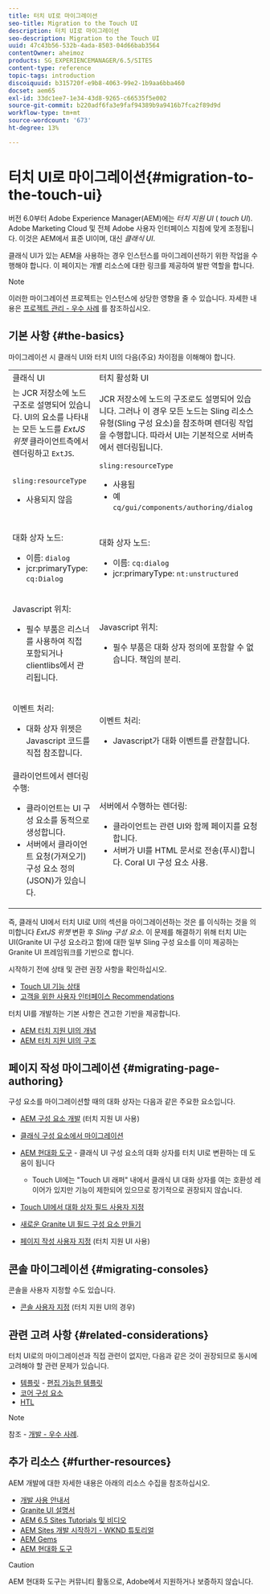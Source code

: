```yaml
---
title: 터치 UI로 마이그레이션
seo-title: Migration to the Touch UI
description: 터치 UI로 마이그레이션
seo-description: Migration to the Touch UI
uuid: 47c43b56-532b-4ada-8503-04d66bab3564
contentOwner: aheimoz
products: SG_EXPERIENCEMANAGER/6.5/SITES
content-type: reference
topic-tags: introduction
discoiquuid: b315720f-e9b8-4063-99e2-1b9aa6bba460
docset: aem65
exl-id: 33dc1ee7-1e34-43d8-9265-c66535f5e002
source-git-commit: b220adf6fa3e9faf94389b9a9416b7fca2f89d9d
workflow-type: tm+mt
source-wordcount: '673'
ht-degree: 13%

---
```


# 터치 UI로 마이그레이션{#migration-to-the-touch-ui}

버전 6.0부터 Adobe Experience Manager(AEM)에는 *터치 지원 UI* ( *touch UI*). Adobe Marketing Cloud 및 전체 Adobe 사용자 인터페이스 지침에 맞게 조정됩니다. 이것은 AEM에서 표준 UI이며, 대신 *클래식 UI*.

클래식 UI가 있는 AEM을 사용하는 경우 인스턴스를 마이그레이션하기 위한 작업을 수행해야 합니다. 이 페이지는 개별 리소스에 대한 링크를 제공하여 발판 역할을 합니다.

>[!NOTE]
>
>이러한 마이그레이션 프로젝트는 인스턴스에 상당한 영향을 줄 수 있습니다. 자세한 내용은 [프로젝트 관리 - 우수 사례](/help/managing/best-practices.md) 를 참조하십시오.

## 기본 사항 {#the-basics}

마이그레이션 시 클래식 UI와 터치 UI의 다음(주요) 차이점을 이해해야 합니다.

<table>
 <tbody>
  <tr>
   <td>클래식 UI</td>
   <td>터치 활성화 UI</td>
  </tr>
  <tr>
   <td>는 JCR 저장소에 노드 구조로 설명되어 있습니다. UI의 요소를 나타내는 모든 노드를 <em>ExtJS 위젯</em> 클라이언트측에서 렌더링하고 <code>ExtJS</code>.</td>
   <td>JCR 저장소에 노드의 구조로도 설명되어 있습니다. 그러나 이 경우 모든 노드는 Sling 리소스 유형(Sling 구성 요소)을 참조하며 렌더링 작업을 수행합니다. 따라서 UI는 기본적으로 서버측에서 렌더링됩니다.</td>
  </tr>
  <tr>
   <td><p><code>sling:resourceType</code></p>
    <ul>
     <li>사용되지 않음</li>
    </ul> </td>
   <td><code>sling:resourceType</code>
    <ul>
     <li>사용됨</li>
     <li>예<br /> <code>cq/gui/components/authoring/dialog</code><br /> </li>
    </ul> </td>
  </tr>
  <tr>
   <td><p>대화 상자 노드:</p>
    <ul>
     <li>이름: <code>dialog</code></li>
     <li>jcr:primaryType: <code>cq:Dialog</code></li>
    </ul> </td>
   <td><p>대화 상자 노드:</p>
    <ul>
     <li>이름: <code>cq:dialog</code></li>
     <li>jcr:primaryType: <code>nt:unstructured</code></li>
    </ul> </td>
  </tr>
  <tr>
   <td><p>Javascript 위치:</p>
    <ul>
     <li>필수 부품은 리스너를 사용하여 직접 포함되거나 clientlibs에서 관리됩니다.</li>
    </ul> </td>
   <td><p>Javascript 위치:</p>
    <ul>
     <li>필수 부품은 대화 상자 정의에 포함할 수 없습니다. 책임의 분리.</li>
    </ul> </td>
  </tr>
  <tr>
   <td><p>이벤트 처리:</p>
    <ul>
     <li>대화 상자 위젯은 Javascript 코드를 직접 참조합니다.</li>
    </ul> </td>
   <td><p>이벤트 처리:</p>
    <ul>
     <li>Javascript가 대화 이벤트를 관찰합니다.</li>
    </ul> </td>
  </tr>
  <tr>
   <td>클라이언트에서 렌더링 수행:
    <ul>
     <li>클라이언트는 UI 구성 요소를 동적으로 생성합니다.</li>
     <li>서버에서 클라이언트 요청(가져오기) 구성 요소 정의(JSON)가 있습니다.</li>
    </ul> </td>
   <td>서버에서 수행하는 렌더링:
    <ul>
     <li>클라이언트는 관련 UI와 함께 페이지를 요청합니다.</li>
     <li>서버가 UI를 HTML 문서로 전송(푸시)합니다. Coral UI 구성 요소 사용.<br /> </li>
    </ul> </td>
  </tr>
 </tbody>
</table>

즉, 클래식 UI에서 터치 UI로 UI의 섹션을 마이그레이션하는 것은 를 이식하는 것을 의미합니다 *ExtJS 위젯* 변환 후 *Sling 구성 요소*. 이 문제를 해결하기 위해 터치 UI는 UI(Granite UI 구성 요소라고 함)에 대한 일부 Sling 구성 요소를 이미 제공하는 Granite UI 프레임워크를 기반으로 합니다.

시작하기 전에 상태 및 관련 권장 사항을 확인하십시오.

* [Touch UI 기능 상태](/help/release-notes/touch-ui-features-status.md)
* [고객을 위한 사용자 인터페이스 Recommendations](/help/sites-deploying/ui-recommendations.md)

터치 UI를 개발하는 기본 사항은 견고한 기반을 제공합니다.

* [AEM 터치 지원 UI의 개념](/help/sites-developing/touch-ui-concepts.md)
* [AEM 터치 지원 UI의 구조](/help/sites-developing/touch-ui-structure.md)

## 페이지 작성 마이그레이션 {#migrating-page-authoring}

구성 요소를 마이그레이션할 때의 대화 상자는 다음과 같은 주요한 요소입니다.

* [AEM 구성 요소 개발](/help/sites-developing/developing-components.md) (터치 지원 UI 사용)
* [클래식 구성 요소에서 마이그레이션](/help/sites-developing/developing-components.md#migrating-from-a-classic-component)
* [AEM 현대화 도구](/help/sites-developing/modernization-tools.md) - 클래식 UI 구성 요소의 대화 상자를 터치 UI로 변환하는 데 도움이 됩니다

   * Touch UI에는 &quot;Touch UI 래퍼&quot; 내에서 클래식 UI 대화 상자를 여는 호환성 레이어가 있지만 기능이 제한되어 있으므로 장기적으로 권장되지 않습니다.

* [Touch UI에서 대화 상자 필드 사용자 지정](https://helpx.adobe.com/experience-manager/kt/eseminars/gems/aem-customizing-dialog-fields-in-touch-ui.html)
* [새로운 Granite UI 필드 구성 요소 만들기](/help/sites-developing/granite-ui-component.md)
* [페이지 작성 사용자 지정](/help/sites-developing/customizing-page-authoring-touch.md) (터치 지원 UI 사용)

## 콘솔 마이그레이션 {#migrating-consoles}

콘솔을 사용자 지정할 수도 있습니다.

* [콘솔 사용자 지정](/help/sites-developing/customizing-consoles-touch.md) (터치 지원 UI의 경우)

## 관련 고려 사항 {#related-considerations}

터치 UI로의 마이그레이션과 직접 관련이 없지만, 다음과 같은 것이 권장되므로 동시에 고려해야 할 관련 문제가 있습니다.

* [템플릿](/help/sites-developing/templates.md) - [편집 가능한 템플릿](/help/sites-developing/page-templates-editable.md)
* [코어 구성 요소](https://docs.adobe.com/content/help/ko/experience-manager-core-components/using/introduction.html)
* [HTL](https://docs.adobe.com/content/help/en/experience-manager-htl/using/overview.html)

>[!NOTE]
>
>참조 - [개발 - 우수 사례](/help/sites-developing/best-practices.md).

## 추가 리소스 {#further-resources}

AEM 개발에 대한 자세한 내용은 아래의 리소스 수집을 참조하십시오.

* [개발 사용 안내서](/help/sites-developing/home.md)
* [Granite UI 설명서](https://helpx.adobe.com/experience-manager/6-5/sites/developing/using/reference-materials/granite-ui/api/jcr_root/libs/granite/ui/index.html)
* [AEM 6.5 Sites Tutorials 및 비디오](https://docs.adobe.com/content/help/ko/experience-manager-learn/sites/overview.html)
* [AEM Sites 개발 시작하기 - WKND 튜토리얼](/help/sites-developing/getting-started.md)
* [AEM Gems](https://helpx.adobe.com/experience-manager/kt/eseminars/gems/aem-index.html)
* [AEM 현대화 도구](https://opensource.adobe.com/aem-modernize-tools/)

>[!CAUTION]
>
>AEM 현대화 도구는 커뮤니티 활동으로, Adobe에서 지원하거나 보증하지 않습니다.

